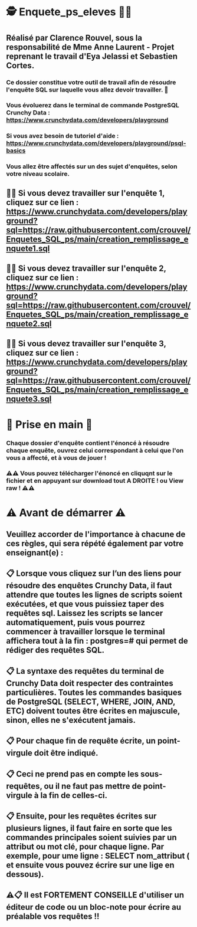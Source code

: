 # 🕵️‍ Enquete_ps_eleves 🕵️‍♀️ 

## Réalisé par Clarence Rouvel, sous la responsabilité de Mme Anne Laurent - Projet reprenant le travail d'Eya Jelassi et Sebastien Cortes.
### Ce dossier constitue votre outil de travail afin de résoudre l'enquête SQL sur laquelle vous allez devoir travailler. 🌋

### Vous évoluerez dans le terminal de commande PostgreSQL Crunchy Data : https://www.crunchydata.com/developers/playground
 
### Si vous avez besoin de tutoriel d'aide : https://www.crunchydata.com/developers/playground/psql-basics

### Vous allez être affectés sur un des sujet d'enquêtes, selon votre niveau scolaire.

## 👩‍🚀 Si vous devez travailler sur l'enquête 1, cliquez sur ce lien :  https://www.crunchydata.com/developers/playground?sql=https://raw.githubusercontent.com/crouvel/Enquetes_SQL_ps/main/creation_remplissage_enquete1.sql

## 👩‍🚀 Si vous devez travailler sur l'enquête 2, cliquez sur ce lien :  https://www.crunchydata.com/developers/playground?sql=https://raw.githubusercontent.com/crouvel/Enquetes_SQL_ps/main/creation_remplissage_enquete2.sql

## 👩‍🚀 Si vous devez travailler sur l'enquête 3, cliquez sur ce lien :   https://www.crunchydata.com/developers/playground?sql=https://raw.githubusercontent.com/crouvel/Enquetes_SQL_ps/main/creation_remplissage_enquete3.sql

# 🚀 Prise en main 🚀

### Chaque dossier d'enquête contient l'énoncé à résoudre chaque enquête, ouvrez celui correspondant à celui que l'on vous a affecté, et à vous de jouer ! 
### ⚠️⚠️ Vous pouvez télécharger l'énoncé en cliquqnt sur le fichier et en appuyant sur download tout A DROITE ! ou View raw ! ⚠️⚠️

# ⚠️ Avant de démarrer ⚠️

## Veuillez accorder de l'importance à chacune de ces règles, qui sera répété également par votre enseignant(e) :

## 📋 Lorsque vous cliquez sur l’un des liens pour résoudre des enquêtes Crunchy Data, il faut attendre que toutes les lignes de scripts soient exécutées, et que vous puissiez taper des requêtes sql. Laissez les scripts se lancer automatiquement, puis vous pourrez commencer à travailler lorsque le terminal affichera tout à la fin : postgres=# qui permet de rédiger des requêtes SQL.


## 📋 La syntaxe des requêtes du terminal de Crunchy Data doit respecter des contraintes particulières. Toutes les commandes basiques de PostgreSQL (SELECT, WHERE, JOIN, AND, ETC) doivent toutes être écrites en majuscule, sinon, elles ne s'exécutent jamais.

## 📋 Pour chaque fin de requête écrite, un point-virgule doit être indiqué.

## 📋 Ceci ne prend pas en compte les sous-requêtes, ou il ne faut pas mettre de point-virgule à la fin de celles-ci.

## 📋 Ensuite, pour les requêtes écrites sur plusieurs lignes, il faut faire en sorte que les commandes principales soient suivies par un attribut ou mot clé, pour chaque ligne. Par exemple, pour ume ligne : SELECT nom_attribut ( et ensuite vous pouvez écrire sur une lige en dessous).

## ⚠️📋 Il est FORTEMENT CONSEILLE d'utiliser un éditeur de code ou un bloc-note pour écrire au préalable vos requêtes !!





